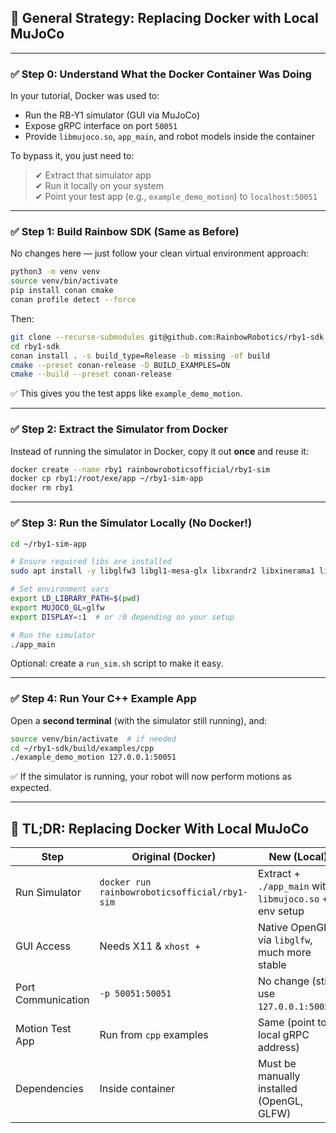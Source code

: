 ## 🔧 General Strategy: Replacing Docker with Local MuJoCo

---

### ✅ Step 0: Understand What the Docker Container Was Doing

In your tutorial, Docker was used to:
- Run the RB-Y1 simulator (GUI via MuJoCo)
- Expose gRPC interface on port `50051`
- Provide `libmujoco.so`, `app_main`, and robot models inside the container

To bypass it, you just need to:
> ✔ Extract that simulator app  
> ✔ Run it locally on your system  
> ✔ Point your test app (e.g., `example_demo_motion`) to `localhost:50051`

---

### ✅ Step 1: Build Rainbow SDK (Same as Before)

No changes here — just follow your clean virtual environment approach:

```bash
python3 -m venv venv
source venv/bin/activate
pip install conan cmake
conan profile detect --force
```

Then:
```bash
git clone --recurse-submodules git@github.com:RainbowRobotics/rby1-sdk.git
cd rby1-sdk
conan install . -s build_type=Release -b missing -of build
cmake --preset conan-release -D BUILD_EXAMPLES=ON
cmake --build --preset conan-release
```

✅ This gives you the test apps like `example_demo_motion`.

---

### ✅ Step 2: Extract the Simulator from Docker

Instead of running the simulator in Docker, copy it out **once** and reuse it:

```bash
docker create --name rby1 rainbowroboticsofficial/rby1-sim
docker cp rby1:/root/exe/app ~/rby1-sim-app
docker rm rby1
```

---

### ✅ Step 3: Run the Simulator Locally (No Docker!)

```bash
cd ~/rby1-sim-app

# Ensure required libs are installed
sudo apt install -y libglfw3 libgl1-mesa-glx libxrandr2 libxinerama1 libxi6 libxcursor1

# Set environment vars
export LD_LIBRARY_PATH=$(pwd)
export MUJOCO_GL=glfw
export DISPLAY=:1  # or :0 depending on your setup

# Run the simulator
./app_main
```

Optional: create a `run_sim.sh` script to make it easy.

---

### ✅ Step 4: Run Your C++ Example App

Open a **second terminal** (with the simulator still running), and:

```bash
source venv/bin/activate  # if needed
cd ~/rby1-sdk/build/examples/cpp
./example_demo_motion 127.0.0.1:50051
```

✅ If the simulator is running, your robot will now perform motions as expected.

---

## 🧠 TL;DR: Replacing Docker With Local MuJoCo

| Step                      | Original (Docker)                                                | New (Local)                                                  |
|---------------------------|------------------------------------------------------------------|---------------------------------------------------------------|
| Run Simulator             | `docker run rainbowroboticsofficial/rby1-sim`                   | Extract + `./app_main` with `libmujoco.so` + env setup       |
| GUI Access                | Needs X11 & `xhost +`                                            | Native OpenGL via `libglfw`, much more stable                |
| Port Communication        | `-p 50051:50051`                                                  | No change (still use `127.0.0.1:50051`)                      |
| Motion Test App           | Run from `cpp` examples                                          | Same (point to local gRPC address)                          |
| Dependencies              | Inside container                                                 | Must be manually installed (OpenGL, GLFW)                   |

